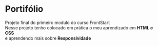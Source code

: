 # Portifólio
 Projeto final do primeiro modulo do curso FrontStart
<br>
Nesse projeto tenho colocado em prática o meu aprendizado em <strong>HTML e CSS</strong>
<br>
e aprendendo mais sobre <strong>Responsividade</strong>
